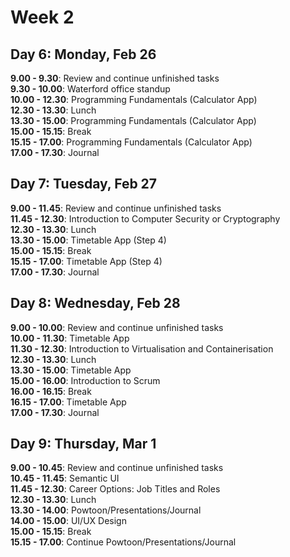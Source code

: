 # Week 2

## Day 6: Monday, Feb 26
**9.00 - 9.30**: Review and continue unfinished tasks  
**9.30 - 10.00**: Waterford office standup  
**10.00 - 12.30**: Programming Fundamentals (Calculator App)  
**12.30 - 13.30**: Lunch  
**13.30 - 15.00**: Programming Fundamentals (Calculator App)  
**15.00 - 15.15**: Break  
**15.15 - 17.00**: Programming Fundamentals (Calculator App)  
**17.00 - 17.30**: Journal  

## Day 7: Tuesday, Feb 27
**9.00 - 11.45**: Review and continue unfinished tasks  
**11.45 - 12.30**: Introduction to Computer Security or Cryptography  
**12.30 - 13.30**: Lunch  
**13.30 - 15.00**: Timetable App (Step 4)  
**15.00 - 15.15**: Break  
**15.15 - 17.00**: Timetable App (Step 4)  
**17.00 - 17.30**: Journal  

## Day 8: Wednesday, Feb 28
**9.00 - 10.00**: Review and continue unfinished tasks   
**10.00 - 11.30**: Timetable App  
**11.30 - 12.30**: Introduction to Virtualisation and Containerisation  
**12.30 - 13.30**: Lunch   
**13.30 - 15.00**: Timetable App  
**15.00 - 16.00**: Introduction to Scrum    
**16.00 - 16.15**: Break   
**16.15 - 17.00**: Timetable App  
**17.00 - 17.30**: Journal    

## Day 9: Thursday, Mar 1
**9.00 - 10.45**: Review and continue unfinished tasks  
**10.45 - 11.45**: Semantic UI  
**11.45 - 12.30**: Career Options: Job Titles and Roles  
**12.30 - 13.30**: Lunch  
**13.30 - 14.00**: Powtoon/Presentations/Journal  
**14.00 - 15.00**: UI/UX Design  
**15.00 - 15.15**: Break  
**15.15 - 17.00**: Continue Powtoon/Presentations/Journal  
